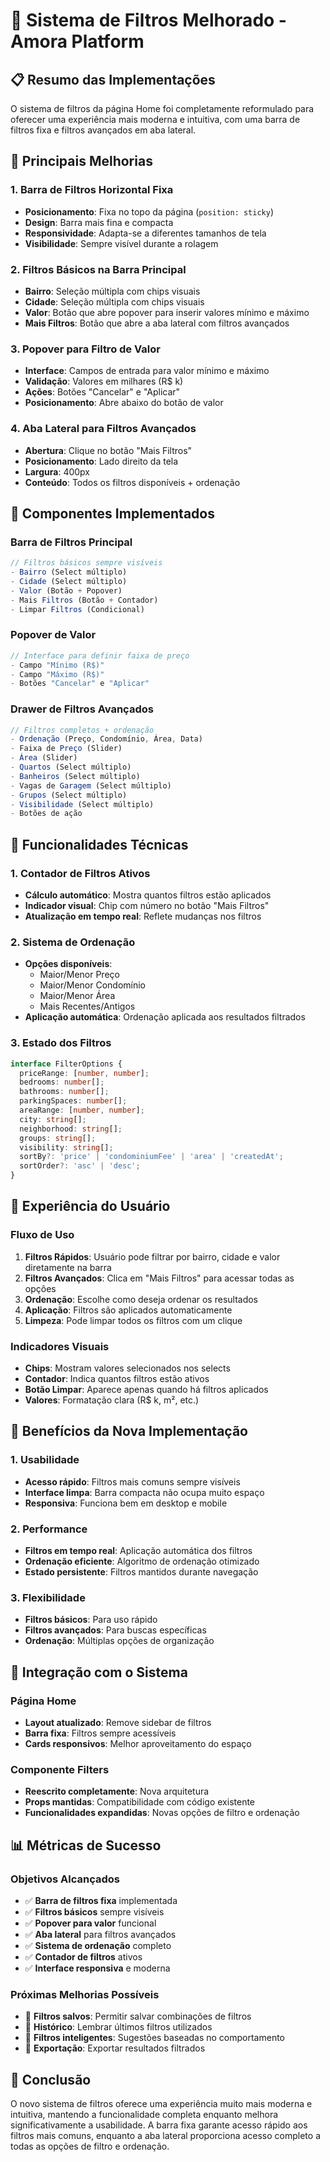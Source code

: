 # 🎯 Sistema de Filtros Melhorado - Amora Platform

## 📋 **Resumo das Implementações**

O sistema de filtros da página Home foi completamente reformulado para oferecer uma experiência mais moderna e intuitiva, com uma barra de filtros fixa e filtros avançados em aba lateral.

## 🚀 **Principais Melhorias**

### **1. Barra de Filtros Horizontal Fixa**
- **Posicionamento**: Fixa no topo da página (`position: sticky`)
- **Design**: Barra mais fina e compacta
- **Responsividade**: Adapta-se a diferentes tamanhos de tela
- **Visibilidade**: Sempre visível durante a rolagem

### **2. Filtros Básicos na Barra Principal**
- **Bairro**: Seleção múltipla com chips visuais
- **Cidade**: Seleção múltipla com chips visuais  
- **Valor**: Botão que abre popover para inserir valores mínimo e máximo
- **Mais Filtros**: Botão que abre a aba lateral com filtros avançados

### **3. Popover para Filtro de Valor**
- **Interface**: Campos de entrada para valor mínimo e máximo
- **Validação**: Valores em milhares (R$ k)
- **Ações**: Botões "Cancelar" e "Aplicar"
- **Posicionamento**: Abre abaixo do botão de valor

### **4. Aba Lateral para Filtros Avançados**
- **Abertura**: Clique no botão "Mais Filtros"
- **Posicionamento**: Lado direito da tela
- **Largura**: 400px
- **Conteúdo**: Todos os filtros disponíveis + ordenação

## 🎨 **Componentes Implementados**

### **Barra de Filtros Principal**
```typescript
// Filtros básicos sempre visíveis
- Bairro (Select múltiplo)
- Cidade (Select múltiplo)  
- Valor (Botão + Popover)
- Mais Filtros (Botão + Contador)
- Limpar Filtros (Condicional)
```

### **Popover de Valor**
```typescript
// Interface para definir faixa de preço
- Campo "Mínimo (R$)"
- Campo "Máximo (R$)"
- Botões "Cancelar" e "Aplicar"
```

### **Drawer de Filtros Avançados**
```typescript
// Filtros completos + ordenação
- Ordenação (Preço, Condomínio, Área, Data)
- Faixa de Preço (Slider)
- Área (Slider)
- Quartos (Select múltiplo)
- Banheiros (Select múltiplo)
- Vagas de Garagem (Select múltiplo)
- Grupos (Select múltiplo)
- Visibilidade (Select múltiplo)
- Botões de ação
```

## 🔧 **Funcionalidades Técnicas**

### **1. Contador de Filtros Ativos**
- **Cálculo automático**: Mostra quantos filtros estão aplicados
- **Indicador visual**: Chip com número no botão "Mais Filtros"
- **Atualização em tempo real**: Reflete mudanças nos filtros

### **2. Sistema de Ordenação**
- **Opções disponíveis**:
  - Maior/Menor Preço
  - Maior/Menor Condomínio
  - Maior/Menor Área
  - Mais Recentes/Antigos
- **Aplicação automática**: Ordenação aplicada aos resultados filtrados

### **3. Estado dos Filtros**
```typescript
interface FilterOptions {
  priceRange: [number, number];
  bedrooms: number[];
  bathrooms: number[];
  parkingSpaces: number[];
  areaRange: [number, number];
  city: string[];
  neighborhood: string[];
  groups: string[];
  visibility: string[];
  sortBy?: 'price' | 'condominiumFee' | 'area' | 'createdAt';
  sortOrder?: 'asc' | 'desc';
}
```

## 📱 **Experiência do Usuário**

### **Fluxo de Uso**
1. **Filtros Rápidos**: Usuário pode filtrar por bairro, cidade e valor diretamente na barra
2. **Filtros Avançados**: Clica em "Mais Filtros" para acessar todas as opções
3. **Ordenação**: Escolhe como deseja ordenar os resultados
4. **Aplicação**: Filtros são aplicados automaticamente
5. **Limpeza**: Pode limpar todos os filtros com um clique

### **Indicadores Visuais**
- **Chips**: Mostram valores selecionados nos selects
- **Contador**: Indica quantos filtros estão ativos
- **Botão Limpar**: Aparece apenas quando há filtros aplicados
- **Valores**: Formatação clara (R$ k, m², etc.)

## 🎯 **Benefícios da Nova Implementação**

### **1. Usabilidade**
- **Acesso rápido**: Filtros mais comuns sempre visíveis
- **Interface limpa**: Barra compacta não ocupa muito espaço
- **Responsiva**: Funciona bem em desktop e mobile

### **2. Performance**
- **Filtros em tempo real**: Aplicação automática dos filtros
- **Ordenação eficiente**: Algoritmo de ordenação otimizado
- **Estado persistente**: Filtros mantidos durante navegação

### **3. Flexibilidade**
- **Filtros básicos**: Para uso rápido
- **Filtros avançados**: Para buscas específicas
- **Ordenação**: Múltiplas opções de organização

## 🔄 **Integração com o Sistema**

### **Página Home**
- **Layout atualizado**: Remove sidebar de filtros
- **Barra fixa**: Filtros sempre acessíveis
- **Cards responsivos**: Melhor aproveitamento do espaço

### **Componente Filters**
- **Reescrito completamente**: Nova arquitetura
- **Props mantidas**: Compatibilidade com código existente
- **Funcionalidades expandidas**: Novas opções de filtro e ordenação

## 📊 **Métricas de Sucesso**

### **Objetivos Alcançados**
- ✅ **Barra de filtros fixa** implementada
- ✅ **Filtros básicos** sempre visíveis
- ✅ **Popover para valor** funcional
- ✅ **Aba lateral** para filtros avançados
- ✅ **Sistema de ordenação** completo
- ✅ **Contador de filtros** ativos
- ✅ **Interface responsiva** e moderna

### **Próximas Melhorias Possíveis**
- 🔄 **Filtros salvos**: Permitir salvar combinações de filtros
- 🔄 **Histórico**: Lembrar últimos filtros utilizados
- 🔄 **Filtros inteligentes**: Sugestões baseadas no comportamento
- 🔄 **Exportação**: Exportar resultados filtrados

## 🎉 **Conclusão**

O novo sistema de filtros oferece uma experiência muito mais moderna e intuitiva, mantendo a funcionalidade completa enquanto melhora significativamente a usabilidade. A barra fixa garante acesso rápido aos filtros mais comuns, enquanto a aba lateral proporciona acesso completo a todas as opções de filtro e ordenação.
